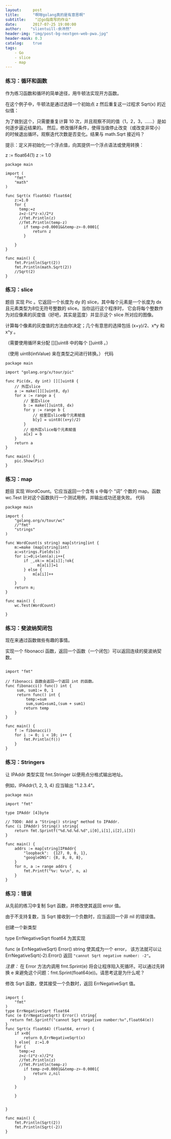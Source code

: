 ```yaml
---
layout:     post
title:		"啊呀golang真的是有意思啊"
subtitle:    "过go指南写的作业"
date:	    2017-07-25 19:00:00
author:	   "slientuill-余沛然"
header-img: "img/post-bg-nextgen-web-pwa.jpg"
header-mask: 0.3
catalog:    true
tags:
    - Go
    - slice
    - map
---
```


> 

### 练习：循环和函数
作为练习函数和循环的简单途径，用牛顿法实现开方函数。

在这个例子中，牛顿法是通过选择一个初始点 z 然后重复这一过程求 Sqrt(x) 的近似值：


为了做到这个，只需要重复计算 10 次，并且观察不同的值（1，2，3，……）是如何逐步逼近结果的。 然后，修改循环条件，使得当值停止改变（或改变非常小）的时候退出循环。观察迭代次数是否变化。结果与 math.Sqrt 接近吗？

提示：定义并初始化一个浮点值，向其提供一个浮点语法或使用转换：

z := float64(1)
z := 1.0
```
package main

import (
	"fmt"
	"math"
)

func Sqrt(x float64) float64{
	z:=1.0
	for {
	  temp:=z
	  z=z-(z*z-x)/2*z
	  //fmt.Println(z)
	  //fmt.Println(temp-z)
		if temp-z<0.0001&&temp-z>-0.0001{
			return z
		}
		
	}
}

func main() {
	fmt.Println(Sqrt(2))
	fmt.Println(math.Sqrt(2))
	//Sqrt(2)
}
```

###  练习：slice
题目 实现 Pic 。它返回一个长度为 dy 的 slice，其中每个元素是一个长度为 dx 且元素类型为8位无符号整数的 slice。当你运行这个程序时， 它会将每个整数作为对应像素的灰度值（好吧，其实是蓝度）并显示这个 slice 所对应的图像。

计算每个像素的灰度值的方法由你决定；几个有意思的选择包括 (x+y)/2、x*y 和 x^y 。

（需要使用循环来分配 [][]uint8 中的每个 []uint8 。）

（使用 uint8(intValue) 来在类型之间进行转换。）
代码
```
package main

import "golang.org/x/tour/pic"

func Pic(dx, dy int) [][]uint8 {
    // 外层slice
    a := make([][]uint8, dy)
    for x := range a {
        // 里层slice
        b := make([]uint8, dx)
        for y := range b {
            // 给里层slice每个元素赋值
            b[y] = uint8((x+y)/2)
        }
        // 给外层slice每个元素赋值
        a[x] = b
    }
    return a
}

func main() {
	pic.Show(Pic)
}

```
### 练习：map
题目 实现 WordCount。它应当返回一个含有 s 中每个 “词” 个数的 map。函数 wc.Test 针对这个函数执行一个测试用例，并输出成功还是失败。
代码
```
package main

import (
	"golang.org/x/tour/wc"
	//"fmt"
	"strings"
)

func WordCount(s string) map[string]int {
	m:=make (map[string]int)
	a:=strings.Fields(s)
	for i:=0;i<len(a);i++{
	 	if _,ok:= m[a[i]];!ok{
		      m[a[i]]=1	
		} else {
			m[a[i]]++
		}
	}
	return m;
}

func main() {
	wc.Test(WordCount)
	
}
```
### 练习：斐波纳契闭包
现在来通过函数做些有趣的事情。

实现一个 fibonacci 函数，返回一个函数（一个闭包）可以返回连续的斐波纳契数。
```package main

import "fmt"

// fibonacci 函数会返回一个返回 int 的函数。
func fibonacci() func() int {
	 sum, sum1:= 0, 1 
	 return func() int {
		 temp:=sum
		 sum,sum1=sum1,(sum + sum1)
        return temp
    }
}

func main() {
	f := fibonacci()
	for i := 0; i < 10; i++ {
		fmt.Println(f())
	}
}

```

### 练习：Stringers
让 IPAddr 类型实现 fmt.Stringer 以便用点分格式输出地址。

例如，IPAddr{1, 2, 3, 4} 应当输出 "1.2.3.4"。
```
package main

import "fmt"

type IPAddr [4]byte

// TODO: Add a "String() string" method to IPAddr.
func (i IPAddr) String() string{
	return fmt.Sprintf("%d.%d.%d.%d",i[0],i[1],i[2],i[3])
}

func main() {
	addrs := map[string]IPAddr{
		"loopback":  {127, 0, 0, 1},
		"googleDNS": {8, 8, 8, 8},
	}
	for n, a := range addrs {
		fmt.Printf("%v: %v\n", n, a)
	}
}
```

### 练习：错误
从先前的练习中复制 Sqrt 函数，并修改使其返回 error 值。

由于不支持复数，当 Sqrt 接收到一个负数时，应当返回一个非 nil 的错误值。

创建一个新类型

type ErrNegativeSqrt float64
为其实现

func (e ErrNegativeSqrt) Error() string
使其成为一个 error， 该方法就可以让 ErrNegativeSqrt(-2).Error() 返回 `"cannot Sqrt negative number: -2"`。

*注意：* 在 Error 方法内调用 fmt.Sprint(e) 将会让程序陷入死循环。可以通过先转换 e 来避免这个问题：fmt.Sprint(float64(e))。请思考这是为什么呢？

修改 Sqrt 函数，使其接受一个负数时，返回 ErrNegativeSqrt 值。
```package main

import (
	"fmt"
)
type ErrNegativeSqrt float64
func (e ErrNegativeSqrt) Error() string{
  return fmt.Sprintf("cannot Sqrt negative number:%v",float64(e))
}
func Sqrt(x float64) (float64, error) {
	if x<0{
		return 0,ErrNegativeSqrt(x)
	} else{  z:=1.0
	for {
	  temp:=z
	  z=z-(z*z-x)/2*z
	  //fmt.Println(z)
	  //fmt.Println(temp-z)
		if temp-z<0.0001&&temp-z>-0.0001{
			return z,nil
		}
		
	}
	
	}

	
}

func main() {
	fmt.Println(Sqrt(2))
	fmt.Println(Sqrt(-2))
}


```
